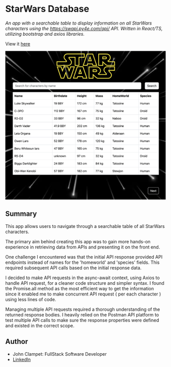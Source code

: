 # StarWars Database

*An app with a searchable table to display information on all StarWars characters using the https://swapi.py4e.com/api/ API. Written in React/TS, utilizing bootstrap and axios libraries.*

View it [here](https://swapi-1kd.pages.dev/)

![preview](src/assets/img/img_app_preview.png)

## Summary
This app allows users to navigate through a searchable table of all StarWars characters.

The primary aim behind creating this app was to gain more hands-on experience in retrieving data from APIs and presenting it on the front end.

One challenge I encountered was that the initial API response provided API endpoints instead of names for the 'homeworld' and 'species' fields. This required subsequent API calls based on the initial response data.

I decided to make API requests in the async-await context, using Axios to handle API request, for a cleaner code structure and simpler syntax. I found the Promise.all method as the most efficient way to get the information since it enabled me to make concurrent API request ( per each character ) using less lines of code. 

Managing multiple API requests required a thorough understanding of the returned response bodies. I heavily relied on the Postman API platform to test multiple API calls to make sure the response properties were defined and existed in the correct scope.

## Author
- John Clampet: FullStack Software Developer
- [LinkedIn](https://www.linkedin.com/in/john-clampet-264007122/)
